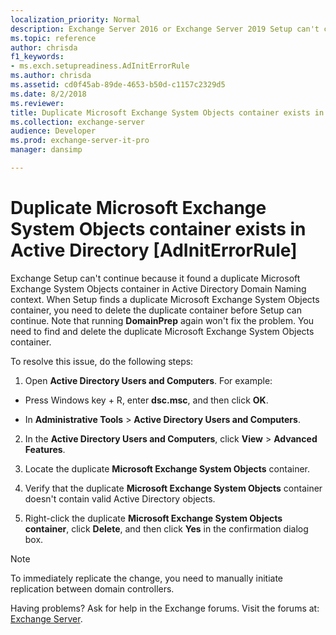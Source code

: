 ```yaml
---
localization_priority: Normal
description: Exchange Server 2016 or Exchange Server 2019 Setup can't continue because another Microsoft Exchange System Object container exists in Active Directory.
ms.topic: reference
author: chrisda
f1_keywords:
- ms.exch.setupreadiness.AdInitErrorRule
ms.author: chrisda
ms.assetid: cd0f45ab-89de-4653-b50d-c1157c2329d5
ms.date: 8/2/2018
ms.reviewer: 
title: Duplicate Microsoft Exchange System Objects container exists in Active Directory [AdInitErrorRule]
ms.collection: exchange-server
audience: Developer
ms.prod: exchange-server-it-pro
manager: dansimp

---
```


# Duplicate Microsoft Exchange System Objects container exists in Active Directory [AdInitErrorRule]

Exchange Setup can't continue because it found a duplicate Microsoft Exchange System Objects container in Active Directory Domain Naming context. When Setup finds a duplicate Microsoft Exchange System Objects container, you need to delete the duplicate container before Setup can continue. Note that running **DomainPrep** again won't fix the problem. You need to find and delete the duplicate Microsoft Exchange System Objects container.

To resolve this issue, do the following steps:

1. Open **Active Directory Users and Computers**. For example:

  - Press Windows key + R, enter **dsc.msc**, and then click **OK**.

  - In **Administrative Tools** \> **Active Directory Users and Computers**.

2. In the **Active Directory Users and Computers**, click **View** \> **Advanced Features**.

4. Locate the duplicate **Microsoft Exchange System Objects** container.

5. Verify that the duplicate **Microsoft Exchange System Objects** container doesn't contain valid Active Directory objects.

6. Right-click the duplicate **Microsoft Exchange System Objects container**, click **Delete**, and then click **Yes** in the confirmation dialog box.

> [!NOTE]
> To immediately replicate the change, you need to manually initiate replication between domain controllers.

Having problems? Ask for help in the Exchange forums. Visit the forums at: [Exchange Server](https://go.microsoft.com/fwlink/p/?linkId=60612).

